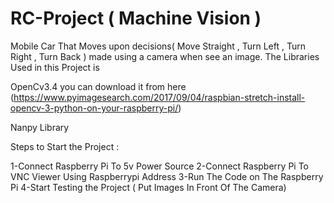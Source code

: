 # RC-Project ( Machine Vision )
Mobile Car That Moves upon decisions( Move Straight , Turn Left , Turn Right , Turn Back ) made using a camera when see an image. 
The Libraries Used in this Project is 

OpenCv3.4 you can download it from here (https://www.pyimagesearch.com/2017/09/04/raspbian-stretch-install-opencv-3-python-on-your-raspberry-pi/)

Nanpy Library

Steps to Start the Project :

1-Connect Raspberry Pi To 5v Power Source
2-Connect Raspberry Pi To VNC Viewer Using Raspberrypi Address
3-Run The Code on The Raspberry Pi
4-Start Testing the Project ( Put Images In Front Of The Camera)
